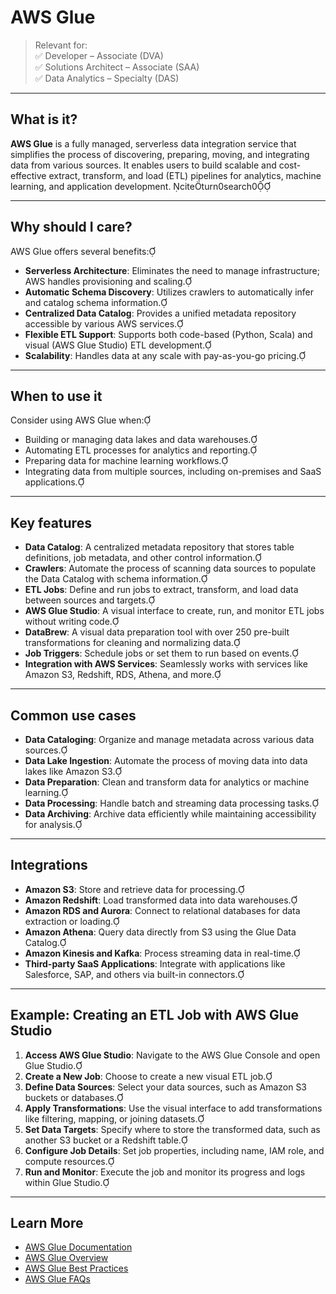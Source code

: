 # AWS Glue

> Relevant for:  
> ✅ Developer – Associate (DVA)  
> ✅ Solutions Architect – Associate (SAA)  
> ✅ Data Analytics – Specialty (DAS)

---

## What is it?

**AWS Glue** is a fully managed, serverless data integration service that simplifies the process of discovering, preparing, moving, and integrating data from various sources. It enables users to build scalable and cost-effective extract, transform, and load (ETL) pipelines for analytics, machine learning, and application development. citeturn0search0

---

## Why should I care?

AWS Glue offers several benefits:

- **Serverless Architecture**: Eliminates the need to manage infrastructure; AWS handles provisioning and scaling.
- **Automatic Schema Discovery**: Utilizes crawlers to automatically infer and catalog schema information.
- **Centralized Data Catalog**: Provides a unified metadata repository accessible by various AWS services.
- **Flexible ETL Support**: Supports both code-based (Python, Scala) and visual (AWS Glue Studio) ETL development.
- **Scalability**: Handles data at any scale with pay-as-you-go pricing.

---

## When to use it

Consider using AWS Glue when:

- Building or managing data lakes and data warehouses.
- Automating ETL processes for analytics and reporting.
- Preparing data for machine learning workflows.
- Integrating data from multiple sources, including on-premises and SaaS applications.

---

## Key features

- **Data Catalog**: A centralized metadata repository that stores table definitions, job metadata, and other control information.
- **Crawlers**: Automate the process of scanning data sources to populate the Data Catalog with schema information.
- **ETL Jobs**: Define and run jobs to extract, transform, and load data between sources and targets.
- **AWS Glue Studio**: A visual interface to create, run, and monitor ETL jobs without writing code.
- **DataBrew**: A visual data preparation tool with over 250 pre-built transformations for cleaning and normalizing data.
- **Job Triggers**: Schedule jobs or set them to run based on events.
- **Integration with AWS Services**: Seamlessly works with services like Amazon S3, Redshift, RDS, Athena, and more.

---

## Common use cases

- **Data Cataloging**: Organize and manage metadata across various data sources.
- **Data Lake Ingestion**: Automate the process of moving data into data lakes like Amazon S3.
- **Data Preparation**: Clean and transform data for analytics or machine learning.
- **Data Processing**: Handle batch and streaming data processing tasks.
- **Data Archiving**: Archive data efficiently while maintaining accessibility for analysis.

---

## Integrations

- **Amazon S3**: Store and retrieve data for processing.
- **Amazon Redshift**: Load transformed data into data warehouses.
- **Amazon RDS and Aurora**: Connect to relational databases for data extraction or loading.
- **Amazon Athena**: Query data directly from S3 using the Glue Data Catalog.
- **Amazon Kinesis and Kafka**: Process streaming data in real-time.
- **Third-party SaaS Applications**: Integrate with applications like Salesforce, SAP, and others via built-in connectors.

---

## Example: Creating an ETL Job with AWS Glue Studio

1. **Access AWS Glue Studio**: Navigate to the AWS Glue Console and open Glue Studio.
2. **Create a New Job**: Choose to create a new visual ETL job.
3. **Define Data Sources**: Select your data sources, such as Amazon S3 buckets or databases.
4. **Apply Transformations**: Use the visual interface to add transformations like filtering, mapping, or joining datasets.
5. **Set Data Targets**: Specify where to store the transformed data, such as another S3 bucket or a Redshift table.
6. **Configure Job Details**: Set job properties, including name, IAM role, and compute resources.
7. **Run and Monitor**: Execute the job and monitor its progress and logs within Glue Studio.

---

## Learn More

- [AWS Glue Documentation](https://docs.aws.amazon.com/glue/)
- [AWS Glue Overview](https://aws.amazon.com/glue/)
- [AWS Glue Best Practices](https://docs.aws.amazon.com/whitepapers/latest/aws-glue-best-practices-build-efficient-data-pipeline/benefits-of-using-aws-glue-for-data-integration.html)
- [AWS Glue FAQs](https://aws.amazon.com/glue/faqs/)
